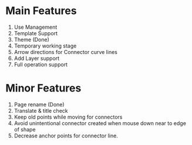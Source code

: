 # Main Features

1. Use Management
2. Template Support
3. Theme (Done)
4. Temporary working stage
5. Arrow directions for Connector curve lines
6. Add Layer support
7. Full operation support

# Minor Features

1. Page rename (Done)
2. Translate & title check
3. Keep old points while moving for connectors
4. Avoid unintentional connector created when mouse down near to edge of shape
5. Decrease anchor points for connector line.

